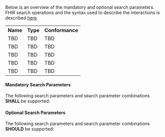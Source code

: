 Below is an overview of the mandatory and optional search parameters. FHIR search operations and the syntax used to describe the interactions is described <a href="http://hl7.org/fhir/R4/search.html">here</a>.

<table class="list" width="100%">
<tbody>
  <tr>
    <th>Name</th>
    <th>Type</th>
    <th>Conformance</th>
  </tr>
  <tr>
        <td>TBD</td>
        <td>TBD</td>
        <td>TBD</td>
  </tr>
  <tr>
        <td>TBD</td>
        <td>TBD</td>
        <td>TBD</td>
  </tr>
  <tr>
        <td>TBD</td>
        <td>TBD</td>
        <td>TBD</td>
  </tr>
  <tr>
        <td>TBD</td>
        <td>TBD</td>
        <td>TBD</td>
  </tr>
  <tr>
        <td>TBD</td>
        <td>TBD</td>
        <td>TBD</td>
  </tr>
 </tbody>
</table>


#### Mandatory Search Parameters

The following search parameters and search parameter combinations **SHALL** be supported:

#### Optional Search Parameters

The following search parameters and search parameter combinations **SHOULD** be supported:
